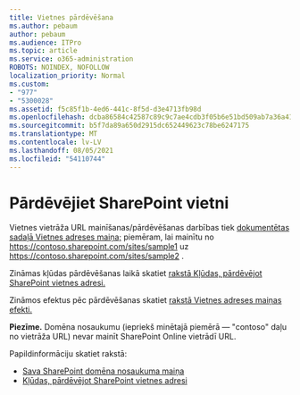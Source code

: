```yaml
---
title: Vietnes pārdēvēšana
ms.author: pebaum
author: pebaum
ms.audience: ITPro
ms.topic: article
ms.service: o365-administration
ROBOTS: NOINDEX, NOFOLLOW
localization_priority: Normal
ms.custom:
- "977"
- "5300028"
ms.assetid: f5c85f1b-4ed6-441c-8f5d-d3e4713fb98d
ms.openlocfilehash: dcba86584c42587c89c9c7ae4cdb3f05b6e51bd509ab7a36a41de2ac00f8f391
ms.sourcegitcommit: b5f7da89a650d2915dc652449623c78be6247175
ms.translationtype: MT
ms.contentlocale: lv-LV
ms.lasthandoff: 08/05/2021
ms.locfileid: "54110744"
---
```

# <a name="rename-a-sharepoint-site"></a>Pārdēvējiet SharePoint vietni

Vietnes vietrāža URL mainīšanas/pārdēvēšanas darbības tiek [dokumentētas sadaļā Vietnes adreses maiņa;](https://docs.microsoft.com/sharepoint/change-site-address) piemēram, lai mainītu no https://contoso.sharepoint.com/sites/sample1 uz https://contoso.sharepoint.com/sites/sample2 .

Zināmas kļūdas pārdēvēšanas laikā skatiet [rakstā Kļūdas, pārdēvējot SharePoint vietnes adresi.](https://support.office.com/article/errors-when-you-rename-a-sharepoint-site-address-165b7c11-1325-4813-b160-ecbe87bc1a86)

Zināmos efektus pēc pārdēvēšanas skatiet [rakstā Vietnes adreses maiņas efekti.](https://docs.microsoft.com/sharepoint/change-site-address#effects-of-changing-a-site-address)

**Piezīme.** Domēna nosaukumu (iepriekš minētajā piemērā — "contoso" daļu no vietrāža URL) nevar mainīt SharePoint Online vietrādī URL. 

Papildinformāciju skatiet rakstā:

- [Sava SharePoint domēna nosaukuma maiņa](https://go.microsoft.com/fwlink/?Linkid=2018696)
- [Kļūdas, pārdēvējot SharePoint vietnes adresi](https://support.office.com/article/errors-when-you-rename-a-sharepoint-site-address-165b7c11-1325-4813-b160-ecbe87bc1a86)
